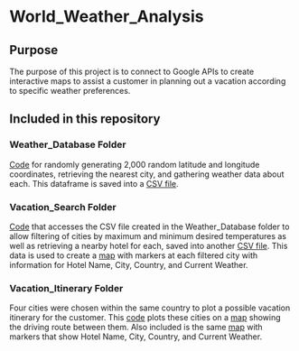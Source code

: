 # World_Weather_Analysis

## Purpose
The purpose of this project is to connect to Google APIs to create interactive maps to assist a customer in planning out a vacation according to specific weather preferences.

## Included in this repository

### Weather_Database Folder
[Code](Weather_Database/Weather_Database.ipynb)  for randomly generating 2,000 random latitude and longitude coordinates, retrieving the nearest city, and gathering weather data about each. This dataframe is saved into a [CSV file](Weather_Database/WeatherPy_Database.csv).

### Vacation_Search Folder
[Code](Vacation_Search/Vacation_Search.ipynb) that accesses the CSV file created in the Weather_Database folder to allow filtering of cities by maximum and minimum desired temperatures as well as retrieving a nearby hotel for each, saved into another [CSV file](Vacation_Search/WeatherPy_vacation.csv).  This data is used to create a [map](Vacation_Search/WeatherPy_vacation_map.png) with markers at each filtered city with information for Hotel Name, City, Country, and Current Weather.

### Vacation_Itinerary Folder
Four cities were chosen within the same country to plot a possible vacation itinerary for the customer.  This [code](Vacation_Itinerary/Vacation_Itinerary.ipynb) plots these cities on a [map](Vacation_Itinerary/WeatherPy_travel_map.png) showing the driving route between them. Also included is the same [map](Vacation_Itinerary/MAPNAMEHERE.png) with markers that show Hotel Name, City, Country, and Current Weather.

